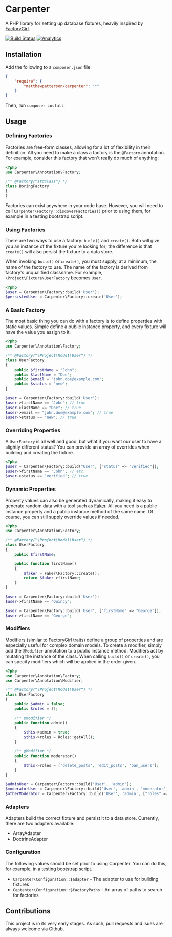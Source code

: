 Carpenter
=========

A PHP library for setting up database fixtures, heavily inspired by [FactoryGirl](https://github.com/thoughtbot/factory_girl).

[![Build Status](https://travis-ci.org/matthewpatterson/carpenter.svg?branch=master)](https://travis-ci.org/matthewpatterson/carpenter)
[![Analytics](https://ga-beacon.appspot.com/UA-43004538-2/matthewpatterson/carpenter)](https://github.com/igrigorik/ga-beacon)

Installation
------------

Add the following to a `composer.json` file:

```json
{
    "require": {
        "matthewpatterson/carpenter": "*"
    }
}
```

Then, run `composer install`.

Usage
-----

### Defining Factories

Factories are free-form classes, allowing for a lot of flexibility in their definition.  All you need to make a class a factory is the `@Factory` annotation.  For example, consider this factory that won't really do much of anything:

```php
<?php
use Carpenter\Annotation\Factory;

/** @Factory("stdclass") */
class BoringFactory
{
}
```

Factories can exist anywhere in your code base.  However, you will need to call `Carpenter\Factory::discoverFactories()` prior to using them, for example in a testing bootstrap script.

### Using Factories

There are two ways to use a factory: `build()` and `create()`.  Both will give you an instance of the fixture you're looking for; the difference is that `create()` will also persist the fixture to a data store.

When invoking `build()` or `create()`, you must supply, at a minimum, the name of the factory to use.  The name of the factory is derived from factory's unqualified classname.  For example, `\Project\Fixture\UserFactory` becomes `User`.

```php
<?php
$user = Carpenter\Factory::build('User');
$persistedUser = Carpenter\Factory::create('User');
```

### A Basic Factory

The most basic thing you can do with a factory is to define properties with static values.  Simple define a public instance property, and every fixture will have the value you assign to it.

```php
<?php
use Carpenter\Annotation\Factory;

/** @Factory("\Project\Model\User") */
class UserFactory
{
    public $firstName = "John";
    public $lastName = "Doe";
    public $email = "john.doe@example.com";
    public $status = "new";
}

$user = Carpenter\Factory::build('User');
$user->firstName == "John"; // true
$user->lastName == "Doe"; // true
$user->email == "john.doe@example.com"; // true
$user->status == "new"; // true
```

### Overriding Properties

A `UserFactory` is all well and good, but what if you want our user to have a slightly different status?  You can provide an array of overrides when building and creating the fixture.

```php
<?php
$user = Carpenter\Factory::build("User", ["status" => "verified"]);
$user->firstName == "John"; // etc.
$user->status == "verified"; // true
```

### Dynamic Properties

Property values can also be generated dynamically, making it easy to generate random data with a tool such as [Faker](https://github.com/fzaninotto/Faker).  All you need is a public instance property and a public instance method of the same name.  Of course, you can still supply override values if needed.

```php
<?php
use Carpenter\Annotation\Factory;

/** @Factory("\Project\Model\User") */
class UserFactory
{
    public $firstName;

    public function firstName()
    {
        $faker = Faker\Factory::create();
        return $faker->firstName;
    }
}

$user = Carpenter\Factory::build('User');
$user->firstName == "Quincy";

$user = Carpenter\Factory::build('User', ["firstName" => "George"]);
$user->firstName == "George";
```

### Modifiers

Modifiers (similar to FactoryGirl traits) define a group of properties and are especially useful for complex domain models.  To create a modifier, simply add the `@Modifier` annotation to a public instance method.  Modifiers act by mutating the instance of the class.  When calling `build()` or `create()`, you can specify modifiers which will be applied in the order given.

```php
<?php
use Carpenter\Annotation\Factory;
use Carpenter\Annotation\Modifier;

/** @Factory("\Project\Model\User") */
class UserFactory
{
    public $admin = false;
    public $roles = [];

    /** @Modifier */
    public function admin()
    {
        $this->admin = true;
        $this->roles = Roles::getAll();
    }

    /** @Modifier */
    public function moderator()
    {
        $this->roles = ['delete_posts', 'edit_posts', 'ban_users'];
    }
}

$adminUser = Carpenter\Factory::build('User', 'admin');
$moderatorUser = Carpenter\Factory::build('User', 'admin', 'moderator'); // Will have $admin == true but the roles of a moderator
$otherModerator = Carpenter\Factory::build('User', 'admin', ["roles" => ["ban_users"]]); // Will have $admin == true but only the ban_users role
```

### Adapters

Adapters build the correct fixture and persist it to a data store.  Currently, there are two adapters available:

* ArrayAdapter
* DoctrineAdapter

### Configuration

The following values should be set prior to using Carpenter.  You can do this, for example, in a testing bootstrap script.

* `Carpenter\Configuration::$adapter` - The adapter to use for building fixtures
* `Captenter\Configuration::$factoryPaths` - An array of paths to search for factories

Contributions
-------------

This project is in its very early stages.  As such, pull requests and isues are always welcome via Github.
